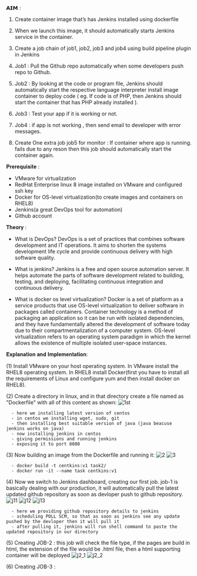 
𝗔𝗜𝗠 :

1. Create container image that’s has Jenkins installed using dockerfile 

2. When we launch this image, it should automatically starts Jenkins service in the container.

3. Create a job chain of job1, job2, job3 and job4 using build pipeline plugin in Jenkins

4. Job1 : Pull the Github repo automatically when some developers push repo to Github.

5. Job2 : By looking at the code or program file, Jenkins should automatically start the respective language interpreter install image container to deploy code ( eg. If code is of PHP, then Jenkins should start the container that has PHP already installed ).

6. Job3 : Test your app if it is working or not.

7. Job4 : if app is not working , then send email to developer with error messages.

8. Create One extra job job5 for monitor : If container where app is running. fails due to any reson then this job should automatically start the container again.


𝐏𝐫𝐞𝐫𝐞𝐪𝐮𝐢𝐬𝐢𝐭𝐞 :

- VMware for virtualization
- RedHat Enterprise linux 8 image installed on VMware and configured ssh key
- Docker for OS-level virtualization(to create images and containers on RHEL8)
- Jenkins(a great DevOps tool for automation)
- Github account

𝐓𝐡𝐞𝐨𝐫𝐲 :

- What is DevOps?
    DevOps is a set of practices that combines software development and IT operations. It aims to shorten the systems development life cycle and provide continuous delivery with     high software quality.

- What is jenkins?
    Jenkins is a free and open source automation server. It helps automate the parts of software development related to building, testing, and deploying, facilitating continuous     integration and continuous delivery.

- What is docker os level virtualization?
    Docker is a set of platform as a service products that use OS-level virtualization to deliver software in packages called containers.
    Container technology is a method of packaging an application so it can be run with isolated dependencies, and they have fundamentally altered the development of software         today due to their compartmentalization of a computer system.
    OS-level virtualization refers to an operating system paradigm in which the kernel allows the existence of multiple isolated user-space instances.

𝐄𝐱𝐩𝐥𝐚𝐧𝐚𝐭𝐢𝐨𝐧 𝐚𝐧𝐝 𝐈𝐦𝐩𝐥𝐞𝐦𝐞𝐧𝐭𝐚𝐭𝐢𝐨𝐧:

(1) Install VMware on your host operating system. In VMware install the RHEL8 operating system. In RHEL8 install Docker(first you have to install all the requirements of Linux and configure yum and then install docker on RHEL8).

(2) Create a directory in linux, and in that directory create a file named as "Dockerfile" with all of this content as shown:
      ![1st](https://user-images.githubusercontent.com/41663027/88304968-8ca07a00-cd26-11ea-92eb-e9ee82b669a0.PNG)

      - here we installing latest version of centos
      - in centos we installing wget, sudo, git
      - then installing best suitable version of java (java beacuse jenkins works on java)
      - now installing jenkins in centos 
      - giving permissions and running jenkins
      - exposing it to port 8080
      
(3) Now building an image from the Dockerfile and running it: 
![2](https://user-images.githubusercontent.com/41663027/88308579-d723f580-cd2a-11ea-8a6f-ddf1a1a1df60.PNG)
![3](https://user-images.githubusercontent.com/41663027/88308741-0470a380-cd2b-11ea-8162-bf13e8b615a1.PNG)
      
      - docker build -t centkins:v1 task2/
      - docker run -it --name task centkins:v1
      
(4) Now we switch to Jenkins dashboard, creating our first job.
    job-1 is basically dealing with our production, it will automatically pull the latest updated github repository as soon as devloper push to github repository.
    ![j11](https://user-images.githubusercontent.com/41663027/88310718-a09baa00-cd2d-11ea-82f5-20c2c75973e7.PNG)
    ![j12](https://user-images.githubusercontent.com/41663027/88310785-b1e4b680-cd2d-11ea-88cb-cfa1b204e02b.PNG)
    ![j13](https://user-images.githubusercontent.com/41663027/88310803-b9a45b00-cd2d-11ea-9b7c-6bda92ccd144.PNG)
      
      - here we providing github repository details to jenkins 
      - scheduling POLL SCM, so that as soon as jenkins see any update pushed by the devloper then it will pull it
      - after pulling it, jenkins will run shell command to paste the updated repository in our directory

(5) Creating JOB-2 : this job will check the file type, if the pages are build in html, the extension of the file would be .html file, then a html supporting container will be deployed
![j2_1](https://user-images.githubusercontent.com/41663027/88316340-4dc5f080-cd35-11ea-85bd-f99faf7bf03e.PNG)
![j2_2](https://user-images.githubusercontent.com/41663027/88316434-777f1780-cd35-11ea-8ce2-6c925993ee35.PNG)

(6) Creating JOB-3 : 













